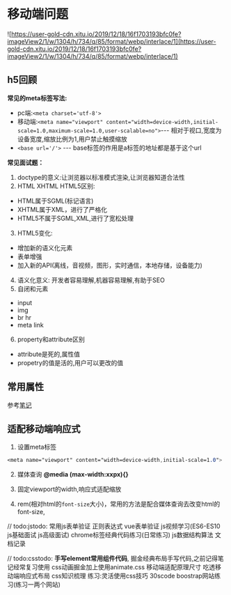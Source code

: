 # 移动端问题
![https://user-gold-cdn.xitu.io/2019/12/18/16f1703193bfc0fe?imageView2/1/w/1304/h/734/q/85/format/webp/interlace/1](https://user-gold-cdn.xitu.io/2019/12/18/16f1703193bfc0fe?imageView2/1/w/1304/h/734/q/85/format/webp/interlace/1)
## h5回顾

**常见的meta标签写法:**
- pc端:`<meta charset='utf-8'>`
- 移动端:`<meta name="viewport" content="width=device-width,initial-scale=1.0,maximum-scale=1.0,user-scalable=no">`--- 相对于视口,宽度为设备宽度,缩放比例为1,用户禁止触摸缩放
- `<base url='/'>` --- base标签的作用是a标签的地址都是基于这个url

**常见面试题：**

1. doctype的意义:让浏览器以标准模式渲染,让浏览器知道合法性
2. HTML XHTML HTML5区别: 
  - HTML属于SGML(标记语言)
  - XHTML属于XML，进行了严格化
  - HTML5不属于SGML,XML,进行了宽松处理
3. HTML5变化:
  - 增加新的语义化元素
  - 表单增强
  - 加入新的API(离线，音视频，图形，实时通信，本地存储，设备能力)
4. 语义化意义: 开发者容易理解,机器容易理解,有助于SEO
5. 自闭和元素
  - input
  - img
  - br hr
  - meta link
6. property和attribute区别
  - attribute是死的,属性值
  - propetry的值是活的,用户可以更改的值

## 常用属性

参考[笔记](https://251205668.github.io/about/workclass.html#css%E6%98%93%E9%94%99%E5%A4%8D%E4%B9%A0)

## 适配移动端响应式
1. 设置meta标签

```css
<meta name="viewport" content="width=device-width,initial-scale=1.0">
```
2. 媒体查询 **@media (max-width:xxpx){}**

3. 固定viewport的width,响应式适配缩放

4. rem(相对html的`font-size`大小)，常用的方法是配合媒体查询去改变html的font-size,


// todo:jstodo:  常用js表单验证 正则表达式 vue表单验证 js视频学习(ES6-ES10 js基础面试 js高级面试) chrome标签经典代码练习(日常练习) js数据结构算法 文档记录 

// todo:csstodo: **手写element常用组件代码**, 掘金经典布局手写代码,之前记得笔记经常复习使用 css动画掘金加上使用animate.css 移动端适配原理尺寸 吃透移动端响应式布局  css知识梳理  练习:灵活使用css技巧 30scode boostrap网站练习(练习一两个网站) 
